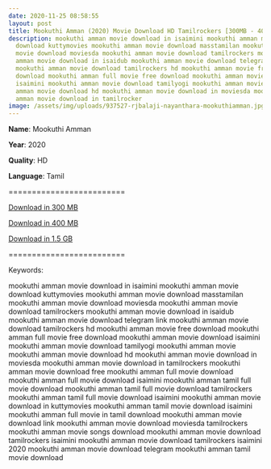 ```yaml
---
date: 2020-11-25 08:58:55
layout: post
title: Mookuthi Amman (2020) Movie Download HD Tamilrockers [300MB - 400MB - 1.5GB]
description: mookuthi amman movie download in isaimini mookuthi amman movie
  download kuttymovies mookuthi amman movie download masstamilan mookuthi amman
  movie download moviesda mookuthi amman movie download tamilrockers mookuthi
  amman movie download in isaidub mookuthi amman movie download telegram link
  mookuthi amman movie download tamilrockers hd mookuthi amman movie free
  download mookuthi amman full movie free download mookuthi amman movie download
  isaimini mookuthi amman movie download tamilyogi mookuthi amman movie mookuthi
  amman movie download hd mookuthi amman movie download in moviesda mookuthi
  amman movie download in tamilrocker
image: /assets/img/uploads/937527-rjbalaji-nayanthara-mookuthiamman.jpg
---
```

**Name**: Mookuthi Amman

**Year**: 2020

**Quality**: HD

**Language**: Tamil

\=========================

[Download in 300 MB](https://drive.softpedia.workers.dev/Mookuthi%2520Amman/www.isaiminiweb.online-%2520DHIRA%2520(2020)%2520HDRip%2520-%2520x264%2520-%2520%5BTamil%2520%2B%2520Telugu%5D%2520-%2520250MB%2520-%2520ESub%2520(Tentrockers).mkv?rootId=0AJtZkTkXLBuYUk9PVA)

[Download in 400 MB](https://drive.softpedia.workers.dev/Mookuthi%2520Amman/www.isaiminiweb.online%2520MOOKUTHI%2520AMMAN%2520%2520(2020)%2520Tamil%2520(Org%2520Vers)%2520HDRip%2520-%2520400MB%2520-%2520x264%2520-%2520MP3%2520%5B%2520Telegram%3A%2520%40isaiminidownload%2520%5D%2520-%2520ESub.mkv?rootId=0AJtZkTkXLBuYUk9PVA)

[Download in 1.5 GB](https://drive.softpedia.workers.dev/Mookuthi%2520Amman/www.isaiminiweb.online%2520-%2520MOOKUTHI%2520AMMAN%2520(2020)%2520Tamil%2520(Org%2520Vers)%2520%2520HDRip%2520-%2520720p%2520-%2520x264%2520-%2520(DD%2B5.1%2520-%2520192Kbps)%2520-%25201.4GB%2520-%2520ESub%2520%5BTelegram%2520%40isaiminidownload%2520%5D.mkv?rootId=0AJtZkTkXLBuYUk9PVA)

[](https://drive.softpedia.workers.dev/Mookuthi%2520Amman/www.isaiminiweb.online%2520-%2520MOOKUTHI%2520AMMAN%2520(2020)%2520Tamil%2520(Org%2520Vers)%2520%2520HDRip%2520-%2520720p%2520-%2520x264%2520-%2520(DD%2B5.1%2520-%2520192Kbps)%2520-%25201.4GB%2520-%2520ESub%2520%5BTelegram%2520%40isaiminidownload%2520%5D.mkv?rootId=0AJtZkTkXLBuYUk9PVA)=========================

Keywords:

mookuthi amman movie download in isaimini
mookuthi amman movie download kuttymovies
mookuthi amman movie download masstamilan
mookuthi amman movie download moviesda
mookuthi amman movie download tamilrockers
mookuthi amman movie download in isaidub
mookuthi amman movie download telegram link
mookuthi amman movie download tamilrockers hd
mookuthi amman movie free download
mookuthi amman full movie free download
mookuthi amman movie download isaimini
mookuthi amman movie download tamilyogi
mookuthi amman movie
mookuthi amman movie download hd
mookuthi amman movie download in moviesda
mookuthi amman movie download in tamilrockers
mookuthi amman movie download free
mookuthi amman full movie download
mookuthi amman full movie download isaimini
mookuthi amman tamil full movie download
mookuthi amman tamil full movie download tamilrockers
mookuthi amman tamil full movie download isaimini
mookuthi amman movie download in kuttymovies
mookuthi amman tamil movie download isaimini
mookuthi amman full movie in tamil download
mookuthi amman movie download link
mookuthi amman movie download moviesda tamilrockers
mookuthi amman movie songs download
mookuthi amman movie download tamilrockers isaimini
mookuthi amman movie download tamilrockers isaimini 2020
mookuthi amman movie download telegram
mookuthi amman tamil movie download